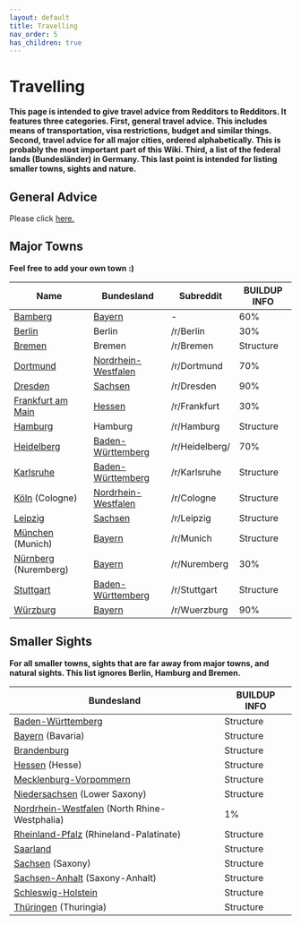 ```yaml
---
layout: default
title: Travelling
nav_order: 5
has_children: true
---
```


# Travelling
**This page is intended to give travel advice from Redditors to Redditors. It features three categories. First, general travel advice. This includes means of transportation, visa restrictions, budget and similar things. Second, travel advice for all major cities, ordered alphabetically. This is probably the most important part of this Wiki. Third, a list of the federal lands (Bundesländer) in Germany. This last point is intended for listing smaller towns, sights and nature.**


## General Advice
Please click [here.](/r/germany/wiki/travelling/generaladvice)

## Major Towns

**Feel free to add your own town :)**

Name | Bundesland | Subreddit | BUILDUP INFO  
---|---|---|---
[Bamberg](/r/germany/wiki/travelling/Bamberg)| [Bayern](/r/germany/wiki/travelling/bayern) | - |60%
[Berlin](/r/germany/wiki/travelling/Berlin)| Berlin | /r/Berlin | 30%
[Bremen](/r/germany/wiki/travelling/Bremen)| Bremen | /r/Bremen |Structure
[Dortmund](/r/germany/wiki/travelling/Dortmund)| [Nordrhein-Westfalen](/r/germany/wiki/travelling/nrw) | /r/Dortmund |70%
[Dresden](/r/germany/wiki/travelling/Dresden)| [Sachsen](/r/germany/wiki/travelling/sachsen) | /r/Dresden |90%
[Frankfurt am Main](/r/germany/wiki/travelling/Frankfurtammain)| [Hessen](/r/germany/wiki/travelling/hessen) | /r/Frankfurt |30%
[Hamburg](/r/germany/wiki/travelling/Hamburg)| Hamburg | /r/Hamburg |Structure
[Heidelberg](/r/germany/wiki/travelling/heidelberg)| [Baden-Württemberg](/r/germany/wiki/travelling/Bawue) | /r/Heidelberg/|70%
[Karlsruhe](/r/germany/wiki/travelling/Karlsruhe)| [Baden-Württemberg](/r/germany/wiki/travelling/Bawue) | /r/Karlsruhe |Structure
[Köln](/r/germany/wiki/travelling/Koeln) (Cologne)| [Nordrhein-Westfalen](/r/germany/wiki/travelling/nrw)| /r/Cologne |Structure
[Leipzig](/r/germany/wiki/travelling/Leipzig)| [Sachsen](/r/germany/wiki/travelling/sachsen)| /r/Leipzig |Structure
[München](/r/germany/wiki/travelling/Muenchen) (Munich)| [Bayern](/r/germany/wiki/travelling/bayern) | /r/Munich |Structure
[Nürnberg](/r/germany/wiki/travelling/Nuernberg) (Nuremberg) | [Bayern](/r/germany/wiki/travelling/bayern) | /r/Nuremberg |30%
[Stuttgart](/r/germany/wiki/travelling/Stuttgart)| [Baden-Württemberg](/r/germany/wiki/travelling/bawue) | /r/Stuttgart |Structure
[Würzburg](/r/germany/wiki/travelling/Wuerzburg)| [Bayern](/r/germany/wiki/travelling/bayern)| /r/Wuerzburg |90%

## Smaller Sights

**For all smaller towns, sights that are far away from major towns, and natural sights. This list ignores Berlin, Hamburg and Bremen.**

Bundesland | BUILDUP INFO
---|---
[Baden-Württemberg](/r/germany/wiki/travelling/Bawue) | Structure
[Bayern](/r/germany/wiki/travelling/Bayern) (Bavaria) | Structure
[Brandenburg](/r/germany/wiki/travelling/Brandenburg) | Structure
[Hessen](/r/germany/wiki/travelling/Hessen) (Hesse) | Structure
[Mecklenburg-Vorpommern](/r/germany/wiki/travelling/MVP) | Structure
[Niedersachsen](/r/germany/wiki/travelling/Niedersachsen) (Lower Saxony) | Structure
[Nordrhein-Westfalen](/r/germany/wiki/travelling/NRW) (North Rhine-Westphalia) | 1%
[Rheinland-Pfalz](/r/germany/wiki/travelling/Rheinland-Pfalz) (Rhineland-Palatinate) | Structure
[Saarland](/r/germany/wiki/travelling/Saarland) | Structure
[Sachsen](/r/germany/wiki/travelling/Sachsen) (Saxony) | Structure
[Sachsen-Anhalt](/r/germany/wiki/travelling/Sachsen-Anhalt) (Saxony-Anhalt) | Structure
[Schleswig-Holstein](/r/germany/wiki/travelling/Schleswig-holstein) | Structure
[Thüringen](/r/germany/wiki/travelling/Thueringen) (Thuringia) | Structure


&nbsp;
